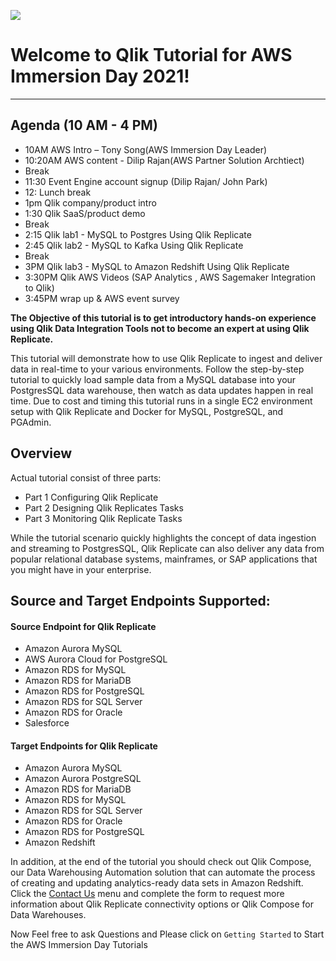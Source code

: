 
![](/images/aws_immersion.png)  
# Welcome to Qlik Tutorial for AWS Immersion Day 2021! 
________________________________________________________________
## Agenda (10 AM - 4 PM)
* 10AM AWS Intro – Tony Song(AWS Immersion Day Leader)
* 10:20AM AWS content - Dilip Rajan(AWS Partner Solution Archtiect)
* Break 
* 11:30 Event Engine account signup (Dilip Rajan/ John Park)
* 12: Lunch break 
* 1pm Qlik company/product intro
* 1:30 Qlik SaaS/product demo
* Break
* 2:15 Qlik lab1 - MySQL to Postgres Using Qlik Replicate
* 2:45 Qlik lab2 - MySQL to Kafka Using Qlik Replicate
* Break
* 3PM Qlik lab3 - MySQL to Amazon Redshift Using Qlik Replicate
* 3:30PM Qlik AWS Videos (SAP Analytics , AWS Sagemaker Integration to Qlik)
* 3:45PM wrap up & AWS event survey
 


__The Objective of this tutorial is to get introductory hands-on experience using Qlik Data Integration Tools not to become an expert at using Qlik Replicate.__

This tutorial will demonstrate how to use Qlik Replicate to ingest and deliver data in real-time to your various environments. Follow the step-by-step tutorial to quickly load sample data from a MySQL database into your PostgresSQL data warehouse, then watch as data updates happen in real time.  Due to cost and timing this tutorial runs in a single EC2 environment setup with Qlik Replicate and Docker for MySQL, PostgreSQL, and PGAdmin.

## Overview
Actual tutorial consist of three parts:
* Part 1 Configuring Qlik Replicate
* Part 2 Designing Qlik Replicates Tasks
* Part 3 Monitoring Qlik Replicate Tasks 

While the tutorial scenario quickly highlights the concept of data ingestion and streaming to PostgresSQL, 
Qlik Replicate can also deliver any data from popular relational database systems, mainframes, or SAP applications that you might have in your enterprise.

## Source and Target Endpoints Supported:  
#### Source Endpoint for Qlik Replicate 
* Amazon Aurora MySQL
* AWS Aurora Cloud for PostgreSQL
* Amazon RDS for MySQL
* Amazon RDS for MariaDB
* Amazon RDS for PostgreSQL
* Amazon RDS for SQL Server
* Amazon RDS for Oracle
* Salesforce
#### Target Endpoints for Qlik Replicate 
* Amazon Aurora MySQL
* Amazon Aurora PostgreSQL
* Amazon RDS for MariaDB
* Amazon RDS for MySQL
* Amazon RDS for SQL Server
* Amazon RDS for Oracle
* Amazon RDS for PostgreSQL
* Amazon Redshift

In addition, at the end of the tutorial you should check out Qlik Compose, our Data Warehousing Automation solution that can automate the process of creating and updating analytics-ready data sets in Amazon Redshift. Click the [Contact Us](../contact_us) menu and complete the form to request more information about Qlik Replicate connectivity options or Qlik Compose for Data Warehouses.

Now Feel free to ask Questions and Please click on `Getting Started` to Start the AWS Immersion Day Tutorials
